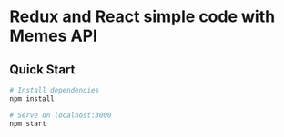 # Redux and React simple code with Memes API


## Quick Start

```bash
# Install dependencies
npm install

# Serve on localhost:3000
npm start
```
